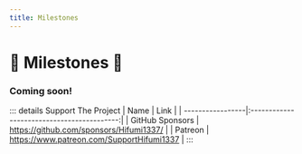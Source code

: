 ```yaml
---
title: Milestones
---
```


# :crab: Milestones :crab:

### Coming soon!

::: details Support The Project
| Name | Link |
| -----------------|:------------------------------------------:|
| GitHub Sponsors | https://github.com/sponsors/Hifumi1337/ |
| Patreon | https://www.patreon.com/SupportHifumi1337 |
:::
